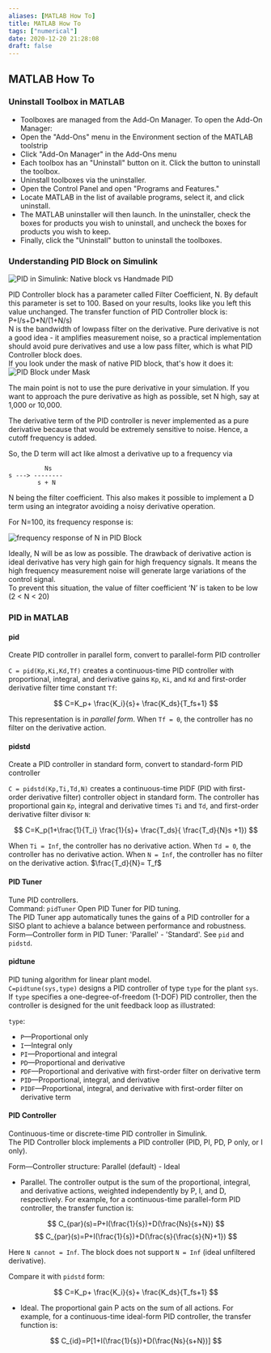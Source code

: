 ```yaml
---
aliases: [MATLAB How To]
title: MATLAB How To
tags: ["numerical"]
date: 2020-12-20 21:28:08
draft: false
---
```


## MATLAB How To

### Uninstall Toolbox in MATLAB

- Toolboxes are managed from the Add-On Manager. To open the Add-On Manager:
- Open the "Add-Ons" menu in the Environment section of the MATLAB toolstrip
- Click "Add-On Manager" in the Add-Ons menu
- Each toolbox has an "Uninstall" button on it. Click the button to uninstall the toolbox.
- Uninstall toolboxes via the uninstaller.
- Open the Control Panel and open "Programs and Features."
- Locate MATLAB in the list of available programs, select it, and click uninstall.
- The MATLAB uninstaller will then launch. In the uninstaller, check the boxes for products you wish to uninstall, and uncheck the boxes for products you wish to keep.
- Finally, click the "Uninstall" button to uninstall the toolboxes.

### Understanding PID Block on Simulink

![PID in Simulink: Native block vs Handmade PID](_v_images/20210408112810129_27254.png)

PID Controller block has a parameter called Filter Coefficient, N. By default this parameter is set to 100. Based on your results, looks like you left this value unchanged. The transfer function of PID Controller block is:  
P+I/s+D*N/(1+N/s)  
N is the bandwidth of lowpass filter on the derivative. Pure derivative is not a good idea - it amplifies measurement noise, so a practical implementation should avoid pure derivatives and use a low pass filter, which is what PID Controller block does.  
If you look under the mask of native PID block, that's how it does it:  
![PID Block under Mask](_v_images/20210408113018494_31856.png)

The main point is not to use the pure derivative in your simulation. If you want to approach the pure derivative as high as possible, set N high, say at 1,000 or 10,000.

The derivative term of the PID controller is never implemented as a pure derivative because that would be extremely sensitive to noise. Hence, a cutoff frequency is added.

So, the D term will act like almost a derivative up to a frequency via

```
          Ns
s ---> --------
        s + N
```

N being the filter coefficient. This also makes it possible to implement a D term using an integrator avoiding a noisy derivative operation.

For N=100, its frequency response is:

![frequency response of N in PID Block](_v_images/20210408113451804_8496.png)

Ideally, N will be as low as possible. The drawback of derivative action is ideal derivative has very high gain for high frequency signals. It means the high frequency measurement noise will generate large variations of the control signal.  
To prevent this situation, the value of filter coefficient ‘N’ is taken to be low (2 < N < 20)

### PID in MATLAB

#### pid

Create PID controller in parallel form, convert to parallel-form PID controller

`C = pid(Kp,Ki,Kd,Tf)` creates a continuous-time PID controller with proportional, integral, and derivative gains `Kp`, `Ki`, and `Kd` and first-order derivative filter time constant `Tf`:

$$
C=K_p+ \frac{K_i}{s}+ \frac{K_ds}{T_fs+1}
$$

This representation is in *parallel form*. When `Tf = 0`, the controller has no filter on the derivative action.

#### pidstd

Create a PID controller in standard form, convert to standard-form PID controller

`C = pidstd(Kp,Ti,Td,N)` creates a continuous-time PIDF (PID with first-order derivative filter) controller object in standard form. The controller has proportional gain `Kp`, integral and derivative times `Ti` and `Td`, and first-order derivative filter divisor `N`:

$$
C=K_p(1+\frac{1}{T_i} \frac{1}{s}+ \frac{T_ds}{ \frac{T_d}{N}s +1})
$$

When `Ti = Inf`, the controller has no derivative action. When `Td = 0`, the controller has no derivative action. When `N = Inf`, the controller has no filter on the derivative action. $\frac{T_d}{N}= T_f$

#### PID Tuner

Tune PID controllers.  
Command: `pidTuner` Open PID Tuner for PID tuning.  
The PID Tuner app automatically tunes the gains of a PID controller for a SISO plant to achieve a balance between performance and robustness.  
Form—Controller form in PID Tuner: 'Parallel' - 'Standard'. See `pid` and `pidstd`.

#### pidtune

PID tuning algorithm for linear plant model.  
`C=pidtune(sys,type)` designs a PID controller of type `type` for the plant `sys`. If `type` specifies a one-degree-of-freedom (1-DOF) PID controller, then the controller is designed for the unit feedback loop as illustrated:

`type`:

- `P`—Proportional only
- `I`—Integral only
- `PI`—Proportional and integral
- `PD`—Proportional and derivative
- `PDF`—Proportional and derivative with first-order filter on derivative term
- `PID`—Proportional, integral, and derivative
- `PIDF`—Proportional, integral, and derivative with first-order filter on derivative term

#### PID Controller

Continuous-time or discrete-time PID controller in Simulink.  
The PID Controller block implements a PID controller (PID, PI, PD, P only, or I only).

Form—Controller structure: Parallel (default) - Ideal

- Parallel. The controller output is the sum of the proportional, integral, and derivative actions, weighted independently by P, I, and D, respectively. For example, for a continuous-time parallel-form PID controller, the transfer function is:

$$
C_{par}(s)=P+I(\frac{1}{s})+D(\frac{Ns}{s+N})
$$
$$
C_{par}(s)=P+I(\frac{1}{s})+D(\frac{s}{\frac{s}{N}+1})
$$

Here `N cannot = Inf`. The block does not support `N = Inf` (ideal unfiltered derivative).

Compare it with `pidstd` form:

$$
C=K_p+ \frac{K_i}{s}+ \frac{K_ds}{T_fs+1}
$$

- Ideal. The proportional gain P acts on the sum of all actions. For example, for a continuous-time ideal-form PID controller, the transfer function is:

$$
C_{id}=P[1+I(\frac{1}{s})+D(\frac{Ns}{s+N})]
$$
